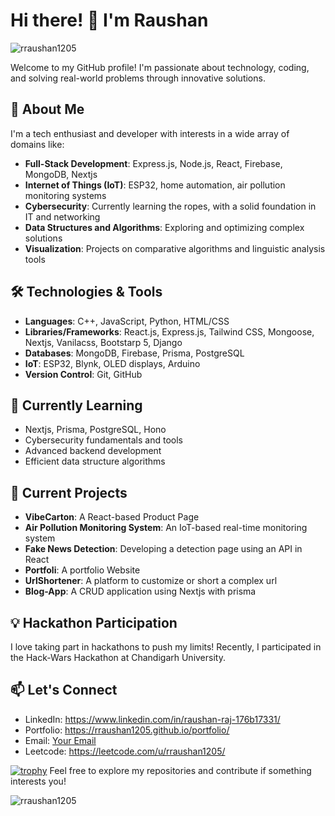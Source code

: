 # Hi there! 👋 I'm Raushan
<p align="left"> <img src="https://komarev.com/ghpvc/?username=rraushan1205&label=Profile%20views&color=0e75b6&style=flat" alt="rraushan1205" /> </p>
Welcome to my GitHub profile! I'm passionate about technology, coding, and solving real-world problems through innovative solutions.

## 🚀 About Me

I'm a tech enthusiast and developer with interests in a wide array of domains like:

- **Full-Stack Development**: Express.js, Node.js, React, Firebase, MongoDB, Nextjs
- **Internet of Things (IoT)**: ESP32, home automation, air pollution monitoring systems
- **Cybersecurity**: Currently learning the ropes, with a solid foundation in IT and networking
- **Data Structures and Algorithms**: Exploring and optimizing complex solutions
- **Visualization**: Projects on comparative algorithms and linguistic analysis tools

## 🛠️ Technologies & Tools

- **Languages**: C++, JavaScript, Python, HTML/CSS
- **Libraries/Frameworks**: React.js, Express.js, Tailwind CSS, Mongoose, Nextjs, Vanilacss, Bootstarp 5, Django
- **Databases**: MongoDB, Firebase, Prisma, PostgreSQL
- **IoT**: ESP32, Blynk, OLED displays, Arduino
- **Version Control**: Git, GitHub

## 🌱 Currently Learning

- Nextjs, Prisma, PostgreSQL, Hono
- Cybersecurity fundamentals and tools
- Advanced backend development
- Efficient data structure algorithms

## 🔭 Current Projects

- **VibeCarton**: A React-based Product Page
- **Air Pollution Monitoring System**: An IoT-based real-time monitoring system
- **Fake News Detection**: Developing a detection page using an API in React
- **Portfoli**: A portfolio Website
- **UrlShortener**: A platform to customize or short a complex url
- **Blog-App**: A CRUD application using Nextjs with prisma

## 💡 Hackathon Participation

I love taking part in hackathons to push my limits! Recently, I participated in the Hack-Wars Hackathon at Chandigarh University.

## 📫 Let's Connect

- LinkedIn: https://www.linkedin.com/in/raushan-raj-176b17331/
- Portfolio: https://rraushan1205.github.io/portfolio/
- Email: [Your Email](mailto:raushanraj1205@gmail.com)
- Leetcode: https://leetcode.com/u/rraushan1205/

  
[![trophy](https://github-profile-trophy.vercel.app/?username=rraushan1205)](https://github.com/rraushan1205/github-profile-trophy)
Feel free to explore my repositories and contribute if something interests you!
<p><img align="center" src="https://github-readme-streak-stats.herokuapp.com/?user=rraushan1205&" alt="rraushan1205" /></p>

